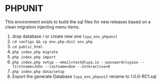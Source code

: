 PHPUNIT
===

This environment exists to build the sql files for new releases based on a clean migration injecting menu items.

1. drop database / or create new one `luya_env_phpunit`
2. `cd configs && cp env.php.dist env.php`
3. `cd public_html`
4. `php index.php migrate`
5. `php index.php import`
6. `php index.php setup --email=test@luya.io --password=luyaio --firstname=John --lastname=Doe --interactive=0`
7. `php index.php data/setup`
8. Export the generate Database `luya_env_phpunit` rename to 1.0.0-RC1.sql
